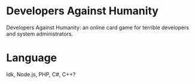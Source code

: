 # Developers Against Humanity

Developers Against Humanity: an online card game for terrible developers and system administrators.

# Language

Idk, Node.js, PHP, C#, C++?
